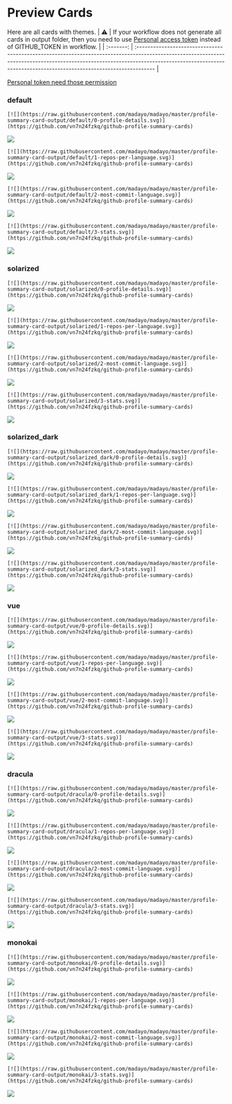 
# Preview Cards

Here are all cards with themes.
| :warning: | If your workflow does not generate all cards in output folder, then you need to use [Personal access token](https://docs.github.com/en/actions/configuring-and-managing-workflows/creating-and-storing-encrypted-secrets) instead of GITHUB_TOKEN in workflow. |
| :-------: | :------------------------------------------------------------------------------------------------------------------------------------------------------------------------------------------------------------------------------------------------ |

[Personal token need those permission](https://github.com/vn7n24fzkq/github-profile-summary-cards/wiki/Personal-access-token-permissions)


### default


```
[![](https://raw.githubusercontent.com/madayo/madayo/master/profile-summary-card-output/default/0-profile-details.svg)](https://github.com/vn7n24fzkq/github-profile-summary-cards)
```
![](https://raw.githubusercontent.com/madayo/madayo/master/profile-summary-card-output/default/0-profile-details.svg)


```
[![](https://raw.githubusercontent.com/madayo/madayo/master/profile-summary-card-output/default/1-repos-per-language.svg)](https://github.com/vn7n24fzkq/github-profile-summary-cards)
```
![](https://raw.githubusercontent.com/madayo/madayo/master/profile-summary-card-output/default/1-repos-per-language.svg)


```
[![](https://raw.githubusercontent.com/madayo/madayo/master/profile-summary-card-output/default/2-most-commit-language.svg)](https://github.com/vn7n24fzkq/github-profile-summary-cards)
```
![](https://raw.githubusercontent.com/madayo/madayo/master/profile-summary-card-output/default/2-most-commit-language.svg)


```
[![](https://raw.githubusercontent.com/madayo/madayo/master/profile-summary-card-output/default/3-stats.svg)](https://github.com/vn7n24fzkq/github-profile-summary-cards)
```
![](https://raw.githubusercontent.com/madayo/madayo/master/profile-summary-card-output/default/3-stats.svg)


### solarized


```
[![](https://raw.githubusercontent.com/madayo/madayo/master/profile-summary-card-output/solarized/0-profile-details.svg)](https://github.com/vn7n24fzkq/github-profile-summary-cards)
```
![](https://raw.githubusercontent.com/madayo/madayo/master/profile-summary-card-output/solarized/0-profile-details.svg)


```
[![](https://raw.githubusercontent.com/madayo/madayo/master/profile-summary-card-output/solarized/1-repos-per-language.svg)](https://github.com/vn7n24fzkq/github-profile-summary-cards)
```
![](https://raw.githubusercontent.com/madayo/madayo/master/profile-summary-card-output/solarized/1-repos-per-language.svg)


```
[![](https://raw.githubusercontent.com/madayo/madayo/master/profile-summary-card-output/solarized/2-most-commit-language.svg)](https://github.com/vn7n24fzkq/github-profile-summary-cards)
```
![](https://raw.githubusercontent.com/madayo/madayo/master/profile-summary-card-output/solarized/2-most-commit-language.svg)


```
[![](https://raw.githubusercontent.com/madayo/madayo/master/profile-summary-card-output/solarized/3-stats.svg)](https://github.com/vn7n24fzkq/github-profile-summary-cards)
```
![](https://raw.githubusercontent.com/madayo/madayo/master/profile-summary-card-output/solarized/3-stats.svg)


### solarized_dark


```
[![](https://raw.githubusercontent.com/madayo/madayo/master/profile-summary-card-output/solarized_dark/0-profile-details.svg)](https://github.com/vn7n24fzkq/github-profile-summary-cards)
```
![](https://raw.githubusercontent.com/madayo/madayo/master/profile-summary-card-output/solarized_dark/0-profile-details.svg)


```
[![](https://raw.githubusercontent.com/madayo/madayo/master/profile-summary-card-output/solarized_dark/1-repos-per-language.svg)](https://github.com/vn7n24fzkq/github-profile-summary-cards)
```
![](https://raw.githubusercontent.com/madayo/madayo/master/profile-summary-card-output/solarized_dark/1-repos-per-language.svg)


```
[![](https://raw.githubusercontent.com/madayo/madayo/master/profile-summary-card-output/solarized_dark/2-most-commit-language.svg)](https://github.com/vn7n24fzkq/github-profile-summary-cards)
```
![](https://raw.githubusercontent.com/madayo/madayo/master/profile-summary-card-output/solarized_dark/2-most-commit-language.svg)


```
[![](https://raw.githubusercontent.com/madayo/madayo/master/profile-summary-card-output/solarized_dark/3-stats.svg)](https://github.com/vn7n24fzkq/github-profile-summary-cards)
```
![](https://raw.githubusercontent.com/madayo/madayo/master/profile-summary-card-output/solarized_dark/3-stats.svg)


### vue


```
[![](https://raw.githubusercontent.com/madayo/madayo/master/profile-summary-card-output/vue/0-profile-details.svg)](https://github.com/vn7n24fzkq/github-profile-summary-cards)
```
![](https://raw.githubusercontent.com/madayo/madayo/master/profile-summary-card-output/vue/0-profile-details.svg)


```
[![](https://raw.githubusercontent.com/madayo/madayo/master/profile-summary-card-output/vue/1-repos-per-language.svg)](https://github.com/vn7n24fzkq/github-profile-summary-cards)
```
![](https://raw.githubusercontent.com/madayo/madayo/master/profile-summary-card-output/vue/1-repos-per-language.svg)


```
[![](https://raw.githubusercontent.com/madayo/madayo/master/profile-summary-card-output/vue/2-most-commit-language.svg)](https://github.com/vn7n24fzkq/github-profile-summary-cards)
```
![](https://raw.githubusercontent.com/madayo/madayo/master/profile-summary-card-output/vue/2-most-commit-language.svg)


```
[![](https://raw.githubusercontent.com/madayo/madayo/master/profile-summary-card-output/vue/3-stats.svg)](https://github.com/vn7n24fzkq/github-profile-summary-cards)
```
![](https://raw.githubusercontent.com/madayo/madayo/master/profile-summary-card-output/vue/3-stats.svg)


### dracula


```
[![](https://raw.githubusercontent.com/madayo/madayo/master/profile-summary-card-output/dracula/0-profile-details.svg)](https://github.com/vn7n24fzkq/github-profile-summary-cards)
```
![](https://raw.githubusercontent.com/madayo/madayo/master/profile-summary-card-output/dracula/0-profile-details.svg)


```
[![](https://raw.githubusercontent.com/madayo/madayo/master/profile-summary-card-output/dracula/1-repos-per-language.svg)](https://github.com/vn7n24fzkq/github-profile-summary-cards)
```
![](https://raw.githubusercontent.com/madayo/madayo/master/profile-summary-card-output/dracula/1-repos-per-language.svg)


```
[![](https://raw.githubusercontent.com/madayo/madayo/master/profile-summary-card-output/dracula/2-most-commit-language.svg)](https://github.com/vn7n24fzkq/github-profile-summary-cards)
```
![](https://raw.githubusercontent.com/madayo/madayo/master/profile-summary-card-output/dracula/2-most-commit-language.svg)


```
[![](https://raw.githubusercontent.com/madayo/madayo/master/profile-summary-card-output/dracula/3-stats.svg)](https://github.com/vn7n24fzkq/github-profile-summary-cards)
```
![](https://raw.githubusercontent.com/madayo/madayo/master/profile-summary-card-output/dracula/3-stats.svg)


### monokai


```
[![](https://raw.githubusercontent.com/madayo/madayo/master/profile-summary-card-output/monokai/0-profile-details.svg)](https://github.com/vn7n24fzkq/github-profile-summary-cards)
```
![](https://raw.githubusercontent.com/madayo/madayo/master/profile-summary-card-output/monokai/0-profile-details.svg)


```
[![](https://raw.githubusercontent.com/madayo/madayo/master/profile-summary-card-output/monokai/1-repos-per-language.svg)](https://github.com/vn7n24fzkq/github-profile-summary-cards)
```
![](https://raw.githubusercontent.com/madayo/madayo/master/profile-summary-card-output/monokai/1-repos-per-language.svg)


```
[![](https://raw.githubusercontent.com/madayo/madayo/master/profile-summary-card-output/monokai/2-most-commit-language.svg)](https://github.com/vn7n24fzkq/github-profile-summary-cards)
```
![](https://raw.githubusercontent.com/madayo/madayo/master/profile-summary-card-output/monokai/2-most-commit-language.svg)


```
[![](https://raw.githubusercontent.com/madayo/madayo/master/profile-summary-card-output/monokai/3-stats.svg)](https://github.com/vn7n24fzkq/github-profile-summary-cards)
```
![](https://raw.githubusercontent.com/madayo/madayo/master/profile-summary-card-output/monokai/3-stats.svg)

